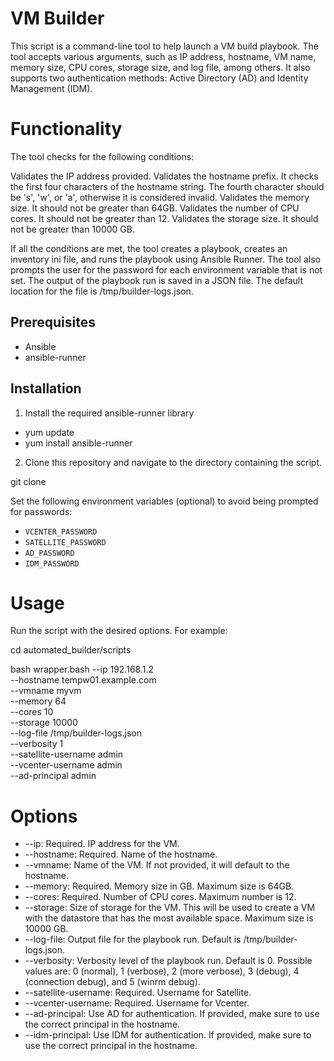 # VM Builder

This script is a command-line tool to help launch a VM build playbook. The tool accepts various arguments, such as IP address, hostname, VM name, memory size, CPU cores, storage size, and log file, among others. It also supports two authentication methods: Active Directory (AD) and Identity Management (IDM).

# Functionality
The tool checks for the following conditions:

Validates the IP address provided.
Validates the hostname prefix. It checks the first four characters of the hostname string. The fourth character should be 's', 'w', or 'a', otherwise it is considered invalid.
Validates the memory size. It should not be greater than 64GB.
Validates the number of CPU cores. It should not be greater than 12.
Validates the storage size. It should not be greater than 10000 GB.

If all the conditions are met, the tool creates a playbook, creates an inventory ini file, and runs the playbook using Ansible Runner.
The tool also prompts the user for the password for each environment variable that is not set.
The output of the playbook run is saved in a JSON file. The default location for the file is /tmp/builder-logs.json.

## Prerequisites

- Ansible
- ansible-runner

## Installation

1. Install the required ansible-runner library
- yum update
- yum install ansible-runner

2. Clone this repository and navigate to the directory containing the script.

git clone <repo>

Set the following environment variables (optional) to avoid being prompted for passwords:

- `VCENTER_PASSWORD`
- `SATELLITE_PASSWORD`
- `AD_PASSWORD`
- `IDM_PASSWORD`

# Usage
Run the script with the desired options. For example:

cd automated_builder/scripts

bash wrapper.bash
--ip 192.168.1.2 \
--hostname tempw01.example.com \
  --vmname myvm \
  --memory 64 \
  --cores 10 \
  --storage 10000 \
  --log-file /tmp/builder-logs.json \
  --verbosity 1 \
  --satellite-username admin \
  --vcenter-username admin \
  --ad-principal admin

# Options
- --ip: Required. IP address for the VM.
- --hostname: Required. Name of the hostname.
- --vmname: Name of the VM. If not provided, it will default to the hostname.
- --memory: Required. Memory size in GB. Maximum size is 64GB.
- --cores: Required. Number of CPU cores. Maximum number is 12.
- --storage: Size of storage for the VM. This will be used to create a VM with the datastore that has the most available space. Maximum size is 10000 GB.
- --log-file: Output file for the playbook run. Default is /tmp/builder-logs.json.
- --verbosity: Verbosity level of the playbook run. Default is 0. Possible values are: 0 (normal), 1 (verbose), 2 (more verbose), 3 (debug), 4 (connection debug), and 5 (winrm debug).
- --satellite-username: Required. Username for Satellite.
- --vcenter-username: Required. Username for Vcenter.
- --ad-principal: Use AD for authentication. If provided, make sure to use the correct principal in the hostname.
- --idm-principal: Use IDM for authentication. If provided, make sure to use the correct principal in the hostname.